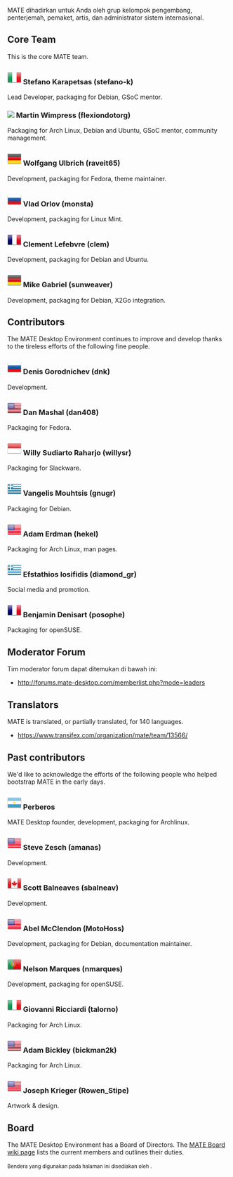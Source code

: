 <!--
.. link:
.. description:
.. tags:
.. date: 2011-12-05 07:25:21
.. title: Tim
.. slug: team
-->

MATE dihadirkan untuk Anda oleh grup kelompok pengembang, penterjemah, pemaket, artis, dan administrator
sistem internasional.

## Core Team

This is the core MATE team.

### ![](/assets/img/flags/32/Italy.png) Stefano Karapetsas (stefano-k)

Lead Developer, packaging for Debian, GSoC mentor.

### ![](/assets/img/flags/32/United%20Kingdom\(Great%20Britain\).png) Martin Wimpress (flexiondotorg)

Packaging for Arch Linux, Debian and Ubuntu, GSoC mentor, community management.

### ![](/assets/img/flags/32/Germany.png) Wolfgang Ulbrich (raveit65)

Development, packaging for Fedora, theme maintainer.

### ![](/assets/img/flags/32/Russian%20Federation.png) Vlad Orlov (monsta)

Development, packaging for Linux Mint.

### ![](/assets/img/flags/32/France.png) Clement Lefebvre (clem)

Development, packaging for Debian and Ubuntu.

### ![](/assets/img/flags/32/Germany.png) Mike Gabriel (sunweaver)

Development, packaging for Debian, X2Go integration.

## Contributors

The MATE Desktop Environment continues to improve and develop thanks
to the tireless efforts of the following fine people.

### ![](/assets/img/flags/32/Russian%20Federation.png) Denis Gorodnichev (dnk)

Development.

### ![](/assets/img/flags/32/USA.png) Dan Mashal (dan408)

Packaging for Fedora.

### ![](/assets/img/flags/32/Indonesia.png) Willy Sudiarto Raharjo (willysr)

Packaging for Slackware.

### ![](/assets/img/flags/32/Greece.png) Vangelis Mouhtsis (gnugr)

Packaging for Debian.

### ![](/assets/img/flags/32/USA.png) Adam Erdman (hekel)

Packaging for Arch Linux, man pages.

### ![](/assets/img/flags/32/Greece.png) Efstathios Iosifidis (diamond_gr)

Social media and promotion.

### ![](/assets/img/flags/32/France.png) Benjamin Denisart (posophe)

Packaging for openSUSE.

## Moderator Forum

Tim moderator forum dapat ditemukan di bawah ini:

  * <http://forums.mate-desktop.com/memberlist.php?mode=leaders>

## Translators

MATE is translated, or partially translated, for 140 languages.

  * <https://www.transifex.com/organization/mate/team/13566/>

## Past contributors

We'd like to acknowledge the efforts of the following people who
helped bootstrap MATE in the early days.

### ![](/assets/img/flags/32/Argentina.png) Perberos

MATE Desktop founder, development, packaging for Archlinux.

### ![](/assets/img/flags/32/USA.png) Steve Zesch (amanas)

Development.

### ![](/assets/img/flags/32/Canada.png) Scott Balneaves (sbalneav)

Development.

### ![](/assets/img/flags/32/USA.png) Abel McClendon (MotoHoss)

Development, packaging for Debian, documentation maintainer.

### ![](/assets/img/flags/32/Portugal.png) Nelson Marques (nmarques)

Development, packaging for openSUSE.

### ![](/assets/img/flags/32/Italy.png) Giovanni Ricciardi (talorno)

Packaging for Arch Linux.

### ![](/assets/img/flags/32/USA.png) Adam Bickley (bickman2k)

Packaging for Arch Linux.

### ![](/assets/img/flags/32/USA.png) Joseph Krieger (Rowen_Stipe)

Artwork & design.

## Board

The MATE Desktop Environment has a Board of Directors. The
[MATE Board wiki page](http://wiki.mate-desktop.com/board)
lists the current members and outlines their duties.

<small>
Bendera yang digunakan pada halaman ini disediakan oleh <http://www.icondrawer.com>.
</small>
